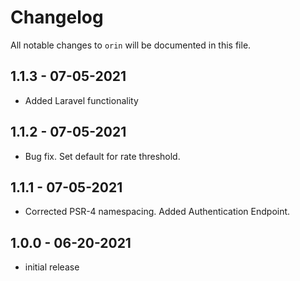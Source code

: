 # Changelog

All notable changes to `orin` will be documented in this file.

## 1.1.3 - 07-05-2021

- Added Laravel functionality

## 1.1.2 - 07-05-2021

- Bug fix. Set default for rate threshold.

## 1.1.1 - 07-05-2021

- Corrected PSR-4 namespacing. Added Authentication Endpoint.


## 1.0.0 - 06-20-2021

- initial release






